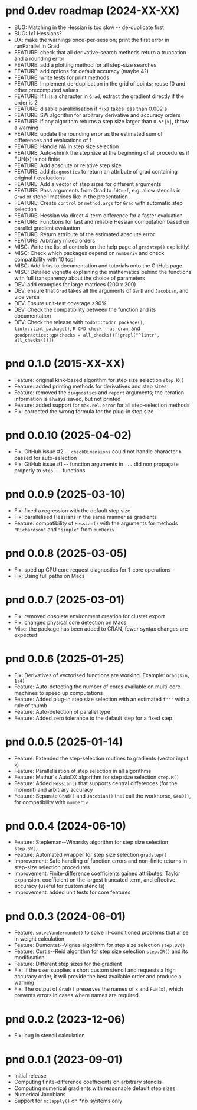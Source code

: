 # pnd 0.dev roadmap (2024-XX-XX)

- BUG: Matching in the Hessian is too slow -- de-duplicate first
- BUG: 1x1 Hessians?
- UX: make the warnings once-per-session; print the first error in runParallel in Grad
- FEATURE: check that all derivative-search methods return a truncation and a rounding error
- FEATURE: add a plotting method for all step-size searches
- FEATURE: add options for default accuracy (maybe 4?)
- FEATURE: write tests for print methods
- FEATURE: Implement de-duplication in the grid of points; reuse f0 and other precomputed values
- FEATURE: If `h` is a character in `Grad`, extract the gradient directly if the order is 2
- FEATURE: disable parallelisation if `f(x)` takes less than 0.002 s
- FEATURE: SW algorithm for arbitrary derivative and accuracy orders
- FEATURE: if any algorithm returns a step size larger than `0.5*|x|`, throw a warning
- FEATURE: update the rounding error as the estimated sum of differences and evaluations of f
- FEATURE: Handle NA in step size selection
- FEATURE: Auto-shrink the step size at the beginning of all procedures if FUN(x) is not finite
- FEATURE: Add absolute or relative step size
- FEATURE: add `diagnostics` to return an attribute of grad containing original f evaluations
- FEATURE: Add a vector of step sizes for different arguments
- FEATURE: Pass arguments from Grad to `fdCoef`, e.g. allow stencils in `Grad` or stencil matrices like in the presentation
- FEATURE: Create `control` or `method.args` for `Grad` with automatic step selection
- FEATURE: Hessian via direct 4-term difference for a faster evaluation
- FEATURE: Functions for fast and reliable Hessian computation based on parallel gradient evaluation
- FEATURE: Return attribute of the estimated absolute error
- FEATURE: Arbitrary mixed orders
- MISC: Write the list of controls on the help page of `gradstep()` explicitly!
- MISC: Check which packages depend on `numDeriv` and check compatibility with 10 top!
- MISC: Add links to documentation and tutorials onto the GitHub page.
- MISC: Detailed vignette explaining the mathematics behind the functions with full transparency about the choice of parameters
- DEV: add examples for large matrices (200 x 200)
- DEV: ensure that `Grad` takes all the arguments of `GenD` and `Jacobian`, and vice versa
- DEV: Ensure unit-test coverage >90%
- DEV: Check the compatibility between the function and its documentation
- DEV: Check the release with `todor::todor_package()`, `lintr::lint_package()`, `R CMD check --as-cran`, and `goodpractice::gp(checks = all_checks()[!grepl("^lintr", all_checks())])`

# pnd 0.1.0 (2015-XX-XX)
- Feature: original kink-based algorithm for step size selection `step.K()`
- Feature: added printing methods for derivatives and step sizes
- Feature: removed the `diagnostics` and `report` arguments; the iteration information is always saved, but not printed
- Feature: added support for `max.rel.error` for all step-selection methods
- Fix: corrected the wrong formula for the plug-in step size

# pnd 0.0.10 (2025-04-02)
- Fix: GitHub issue #2 -- `checkDimensions` could not handle character `h` passed for auto-selection
- Fix: GitHub issue #1 -- function arguments in `...` did non propagate properly to `step...` functions

# pnd 0.0.9 (2025-03-10)
- Fix: fixed a regression with the default step size
- Fix: parallelised Hessians in the same manner as gradients
- Feature: compatibility of `Hessian()` with the arguments for methods `"Richardson"` and `"simple"` from `numDeriv`

# pnd 0.0.8 (2025-03-05)
- Fix: sped up CPU core request diagnostics for 1-core operations
- Fix: Using full paths on Macs

# pnd 0.0.7 (2025-03-01)
- Fix: removed obsolete environment creation for cluster export
- Fix: changed physical core detection on Macs
- Misc: the package has been added to CRAN, fewer syntax changes are expected

# pnd 0.0.6 (2025-01-25)
- Fix: Derivatives of vectorised functions are working. Example: `Grad(sin, 1:4)`
- Feature: Auto-detecting the number of cores available on multi-core machines to speed up computations
- Feature: Added plug-in step size selection with an estimated `f'''` with a rule of thumb
- Feature: Auto-detection of parallel type
- Feature: Added zero tolerance to the default step for a fixed step

# pnd 0.0.5 (2025-01-14)
- Feature: Extended the step-selection routines to gradients (vector input `x`)
- Feature: Parallelisation of step selection in all algorithms
- Feature: Mathur's AutoDX algorithm for step size selection `step.M()`
- Feature: Added `Hessian()` that supports central differences (for the moment) and arbitrary accuracy
- Feature: Separate `Grad()` and `Jacobian()` that call the workhorse, `GenD()`, for compatibility with `numDeriv`

# pnd 0.0.4 (2024-06-10)
- Feature: Stepleman--Winarsky algorithm for step size selection `step.SW()`
- Feature: Automated wrapper for step size selection `gradstep()`
- Improvement: Safe handling of function errors and non-finite returns in step-size selection procedures
- Improvement: Finite-difference coefficients gained attributes: Taylor expansion, coefficient on the largest truncated term, and effective accuracy (useful for custom stencils)
- Improvement: added unit tests for core features

# pnd 0.0.3 (2024-06-01)
- Feature: `solveVandermonde()` to solve ill-conditioned problems that arise in weight calculation
- Feature: Dumontet--Vignes algorithm for step size selection `step.DV()`
- Feature: Curtis--Reid algorithm for step size selection `step.CR()` and its modification
- Feature: Different step sizes for the gradient
- Fix: If the user supplies a short custom stencil and requests a high accuracy order, it will provide the best available order and produce a warning
- Fix: The output of `Grad()` preserves the names of `x` and `FUN(x)`, which prevents errors in cases where names are required

# pnd 0.0.2 (2023-12-06)
- Fix: bug in stencil calculation

# pnd 0.0.1 (2023-09-01)
- Initial release
- Computing finite-difference coefficients on arbitrary stencils
- Computing numerical gradients with reasonable default step sizes
- Numerical Jacobians
- Support for `mclapply()` on *nix systems only
